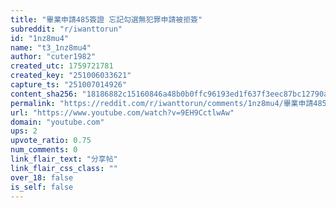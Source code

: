 ```yaml
---
title: "畢業申請485簽證 忘記勾選無犯罪申請被拒簽"
subreddit: "r/iwanttorun"
id: "1nz8mu4"
name: "t3_1nz8mu4"
author: "cuter1982"
created_utc: 1759721781
created_key: "251006033621"
capture_ts: "251007014926"
content_sha256: "18186882c15160846a48b0b0ffc96193ed1f637f3eec87bc12790a1e506f1a90"
permalink: "https://reddit.com/r/iwanttorun/comments/1nz8mu4/畢業申請485簽證_忘記勾選無犯罪申請被拒簽/"
url: "https://www.youtube.com/watch?v=9EH9CctlwAw"
domain: "youtube.com"
ups: 2
upvote_ratio: 0.75
num_comments: 0
link_flair_text: "分享帖"
link_flair_css_class: ""
over_18: false
is_self: false
---
```


